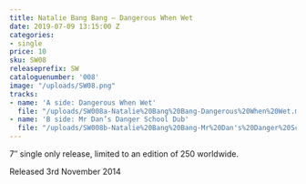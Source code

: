 ```yaml
---
title: Natalie Bang Bang – Dangerous When Wet
date: 2019-07-09 13:15:00 Z
categories:
- single
price: 10
sku: SW08
releaseprefix: SW
cataloguenumber: '008'
image: "/uploads/SW08.png"
tracks:
- name: 'A side: Dangerous When Wet'
  file: "/uploads/SW008a-Natalie%20Bang%20Bang-Dangerous%20When%20Wet.mp3"
- name: 'B side: Mr Dan’s Danger School Dub'
  file: "/uploads/SW008b-Natalie%20Bang%20Bang-Mr%20Dan's%20Danger%20School%20Dub.mp3"
---
```


7″ single only release, limited to an edition of 250 worldwide.

Released 3rd November 2014